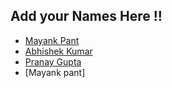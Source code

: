 ## Add your Names Here !!
- [Mayank Pant](https://github.com/obiwan04kanobi)
- [Abhishek Kumar](https://github.com/ABHISHEKKUMAR72)
- [Pranay Gupta](https://github.com/pranayguptag)
- [Mayank pant]
